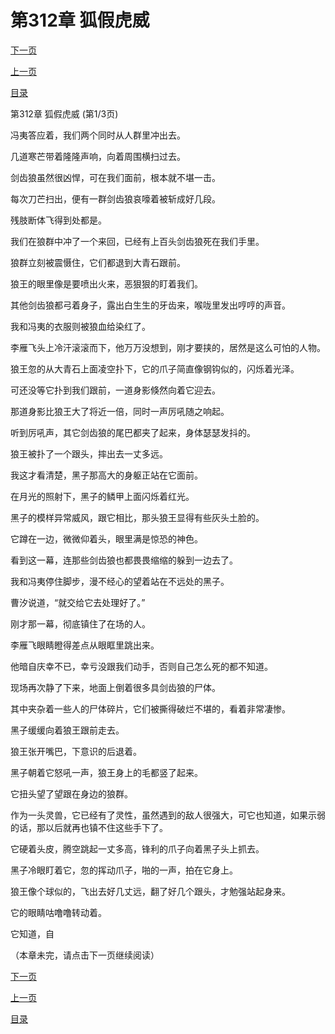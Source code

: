 <h1>第312章     狐假虎威</h1>
            <div><p><a href="./934_%E7%AC%AC312%E7%AB%A0_%E7%8B%90%E5%81%87%E8%99%8E%E5%A8%81.md">下一页</a></p><p><a href="./932_%E7%AC%AC311%E7%AB%A0_%E8%87%AA%E4%B8%8D%E9%87%8F%E5%8A%9B.md">上一页</a></p><p><a href="../">目录</a></p></div>
            <div><p>第312章     狐假虎威 (第1/3页)</p><p>冯夷答应着，我们两个同时从人群里冲出去。</p><p>几道寒芒带着隆隆声响，向着周围横扫过去。</p><p>剑齿狼虽然很凶悍，可在我们面前，根本就不堪一击。</p><p>每次刀芒扫出，便有一群剑齿狼哀嚎着被斩成好几段。</p><p>残肢断体飞得到处都是。</p><p>我们在狼群中冲了一个来回，已经有上百头剑齿狼死在我们手里。</p><p>狼群立刻被震慑住，它们都退到大青石跟前。</p><p>狼王的眼里像是要喷出火来，恶狠狠的盯着我们。</p><p>其他剑齿狼都弓着身子，露出白生生的牙齿来，喉咙里发出哼哼的声音。</p><p>我和冯夷的衣服则被狼血给染红了。</p><p>李雁飞头上冷汗滚滚而下，他万万没想到，刚才要挟的，居然是这么可怕的人物。</p><p>狼王忽的从大青石上面凌空扑下，它的爪子简直像钢钩似的，闪烁着光泽。</p><p>可还没等它扑到我们跟前，一道身影倏然向着它迎去。</p><p>那道身影比狼王大了将近一倍，同时一声厉吼随之响起。</p><p>听到厉吼声，其它剑齿狼的尾巴都夹了起来，身体瑟瑟发抖的。</p><p>狼王被扑了一个跟头，摔出去一丈多远。</p><p>我这才看清楚，黑子那高大的身躯正站在它面前。</p><p>在月光的照射下，黑子的鳞甲上面闪烁着红光。</p><p>黑子的模样异常威风，跟它相比，那头狼王显得有些灰头土脸的。</p><p>它蹲在一边，微微仰着头，眼里满是惊恐的神色。</p><p>看到这一幕，连那些剑齿狼也都畏畏缩缩的躲到一边去了。</p><p>我和冯夷停住脚步，漫不经心的望着站在不远处的黑子。</p><p>曹汐说道，“就交给它去处理好了。”</p><p>刚才那一幕，彻底镇住了在场的人。</p><p>李雁飞眼睛瞪得差点从眼眶里跳出来。</p><p>他暗自庆幸不已，幸亏没跟我们动手，否则自己怎么死的都不知道。</p><p>现场再次静了下来，地面上倒着很多具剑齿狼的尸体。</p><p>其中夹杂着一些人的尸体碎片，它们被撕得破烂不堪的，看着非常凄惨。</p><p>黑子缓缓向着狼王跟前走去。</p><p>狼王张开嘴巴，下意识的后退着。</p><p>黑子朝着它怒吼一声，狼王身上的毛都竖了起来。</p><p>它扭头望了望跟在身边的狼群。</p><p>作为一头灵兽，它已经有了灵性，虽然遇到的敌人很强大，可它也知道，如果示弱的话，那以后就再也镇不住这些手下了。</p><p>它硬着头皮，腾空跳起一丈多高，锋利的爪子向着黑子头上抓去。</p><p>黑子冷眼盯着它，忽的挥动爪子，啪的一声，拍在它身上。</p><p>狼王像个球似的，飞出去好几丈远，翻了好几个跟头，才勉强站起身来。</p><p>它的眼睛咕噜噜转动着。</p><p>它知道，自</p><p>（本章未完，请点击下一页继续阅读）</p></div>
            <div><p><a href="./934_%E7%AC%AC312%E7%AB%A0_%E7%8B%90%E5%81%87%E8%99%8E%E5%A8%81.md">下一页</a></p><p><a href="./932_%E7%AC%AC311%E7%AB%A0_%E8%87%AA%E4%B8%8D%E9%87%8F%E5%8A%9B.md">上一页</a></p><p><a href="../">目录</a></p></div>